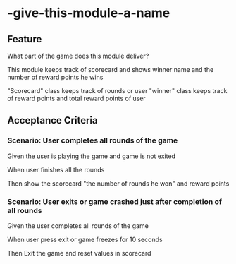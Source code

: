 # -give-this-module-a-name

## Feature

What part of the game does this module deliver?

This module keeps track of scorecard and shows winner
name and the number of reward points he wins

"Scorecard" class keeps track of rounds or user
"winner" class keeps track of reward points and total reward points
of user

## Acceptance Criteria

### Scenario: User completes all rounds of the game

  Given the user is playing the game and game is not exited

  When user finishes all the rounds

  Then show the scorecard "the number of rounds he won" and reward points

### Scenario: User exits or game crashed just after completion of all rounds

  Given the user completes all rounds of the game
  
  When user press exit or game freezes for 10 seconds
  
  Then Exit the game and reset values in scorecard

